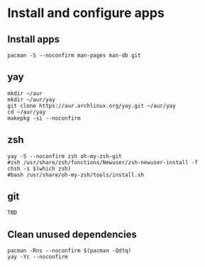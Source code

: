 # Install and configure apps

## Install apps
```
pacman -S --noconfirm man-pages man-db git
```

## yay
```
mkdir ~/aur
mkdir ~/aur/yay
git clone https://aur.archlinux.org/yay.git ~/aur/yay
cd ~/aur/yay
makepkg -si --noconfirm
```

## zsh
```
yay -S --noconfirm zsh oh-my-zsh-git
#zsh /usr/share/zsh/functions/Newuser/zsh-newuser-install -f
chsh -s $(which zsh)
#bash /usr/share/oh-my-zsh/tools/install.sh
```

## git
```
TBD
```

## Clean unused dependencies
```
pacman -Rns --noconfirm $(pacman -Qdtq)
yay -Yc --noconfirm
```